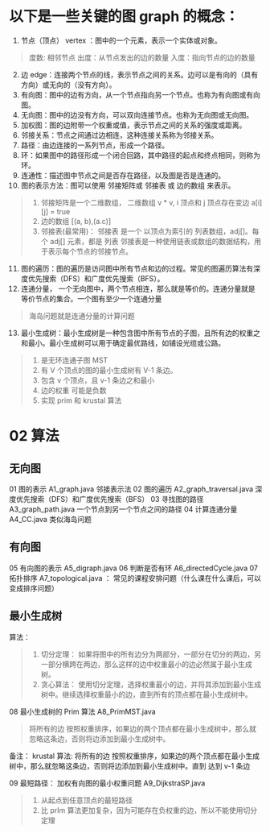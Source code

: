 # 以下是一些关键的图 graph 的概念：

1. 节点（顶点） vertex ：图中的一个元素，表示一个实体或对象。
> 度数: 相邻节点
> 出度：从节点发出的边的数量
> 入度：指向节点的边的数量
2. 边 edge：连接两个节点的线，表示节点之间的关系。边可以是有向的（具有方向）或无向的（没有方向）。
3. 有向图：图中的边有方向，从一个节点指向另一个节点。也称为有向图或有向图。
4. 无向图：图中的边没有方向，可以双向连接节点。也称为无向图或无向图。
5. 加权图：图的边附带一个权重或值，表示节点之间的关系的强度或距离。
6. 邻接关系：节点之间通过边相连，这种连接关系称为邻接关系。
7. 路径：由边连接的一系列节点，形成一个路径。
8. 环：如果图中的路径形成一个闭合回路，其中路径的起点和终点相同，则称为环。
9. 连通性：描述图中节点之间是否存在路径，以及图是否是连通的。
10. 图的表示方法：图可以使用 邻接矩阵或 邻接表 或 边的数组 来表示。
> 1. 邻接矩阵是一个二维数组， 二维数组  v * v, i 顶点和 j 顶点存在变边 a[i][j] = true
> 2. 边的数组  [(a, b),(a.c)]
> 3. 邻接表(最常用)： 邻接表 是一个 以顶点为索引的 列表数组，adj[]。每个 adj[] 元素，都是 列表
邻接表是一种使用链表或数组的数据结构，用于表示每个节点的邻接节点。
11. 图的遍历：图的遍历是访问图中所有节点和边的过程。常见的图遍历算法有深度优先搜索（DFS）和广度优先搜索（BFS）。
12. 连通分量， 一个无向图中，两个节点相连，那么就是等价的。连通分量就是 等价节点的集合。一个图有至少一个连通分量
> 海岛问题就是连通分量的计算问题
13. 最小生成树：最小生成树是一种包含图中所有节点的子图，且所有边的权重之和最小。最小生成树可以用于确定最优路线，如铺设光缆或公路。
> 1. 是无环连通子图 MST
> 2. 有 V 个顶点的图的最小生成树有 V-1 条边。
> 3. 包含 v 个顶点，且 v-1 条边之和最小
> 4. 边的权重 可能是负数
> 5. 实现 prim 和 krustal 算法

# 02 算法
## 无向图
01 图的表示 A1_graph.java  邻接表示法
02 图的遍历 A2_graph_traversal.java  深度优先搜索（DFS）和广度优先搜索（BFS）
03 寻找图的路径 A3_graph_path.java  一个节点到另一个节点之间的路径
04 计算连通分量 A4_CC.java 类似海岛问题

## 有向图
05 有向图的表示 A5_digraph.java
06 判断是否有环 A6_directedCycle.java
07 拓扑排序 A7_topological.java ： 常见的课程安排问题（什么课在什么课后，可以变成排序问题）

## 最小生成树
算法：
> 1. 切分定理： 如果将图中的所有边分为两部分，一部分在切分的两边，另一部分横跨在两边，那么这样的边中权重最小的边必然属于最小生成树。
> 2. 贪心算法： 使用切分定理，选择权重最小的边，并将其添加到最小生成树中。继续选择权重最小的边，直到所有的顶点都在最小生成树中。

08 最小生成树的 Prim 算法 A8_PrimMST.java
> 将所有的边 按照权重排序，如果边的两个顶点都在最小生成树中，那么就忽略这条边，否则将边添加到最小生成树中。

备注：  krustal 算法: 将所有的边 按照权重排序，如果边的两个顶点都在最小生成树中，那么就忽略这条边，否则将边添加到最小生成树中。直到 达到 v-1 条边

09 最短路径： 加权有向图的最小权重问题 A9_DijkstraSP.java 
> 1. 从起点到任意顶点的最短路径 
> 2. 比 prIm 算法更加复杂，因为可能存在负权重的边，所以不能使用切分定理